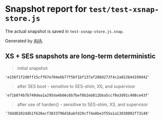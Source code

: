# Snapshot report for `test/test-xsnap-store.js`

The actual snapshot is saved in `test-xsnap-store.js.snap`.

Generated by [AVA](https://avajs.dev).

## XS + SES snapshots are long-term deterministic

> initial snapshot

    'e156f1f2d0ff15cff67e704ebb77f5bf1bf137af288d273f4c2a02264d199d42'

> after SES boot - sensitive to SES-shim, XS, and supervisor

    'e71b8f4b7b749dea1a295da4b66c6b7bef8b2eb812bba5ccf0a3d91c408ce43f'

> after use of harden() - sensitive to SES-shim, XS, and supervisor

    '7ddd8102ddb1f626ecf3833796d16abfd29cf74a8be3f55a1a13038092f73140'
